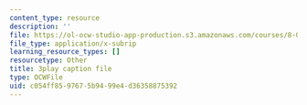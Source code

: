 ```yaml
---
content_type: resource
description: ''
file: https://ol-ocw-studio-app-production.s3.amazonaws.com/courses/8-01sc-classical-mechanics-fall-2016/c054ff8597675b9499e4d36358875392_0EMIK-6LUE4.vtt
file_type: application/x-subrip
learning_resource_types: []
resourcetype: Other
title: 3play caption file
type: OCWFile
uid: c054ff85-9767-5b94-99e4-d36358875392
---
```


